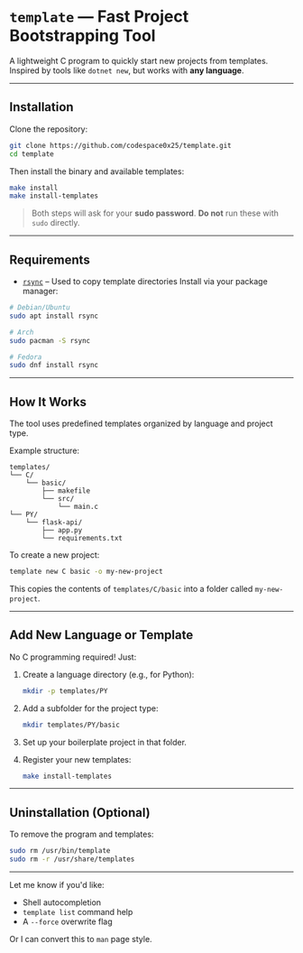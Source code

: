 # `template` — Fast Project Bootstrapping Tool

A lightweight C program to quickly start new projects from templates.
Inspired by tools like `dotnet new`, but works with **any language**.

---

## Installation

Clone the repository:

```sh
git clone https://github.com/codespace0x25/template.git
cd template
```

Then install the binary and available templates:

```sh
make install
make install-templates
```

> Both steps will ask for your **sudo password**.
> **Do not** run these with `sudo` directly.

---

##  Requirements

* [`rsync`](https://rsync.samba.org/) – Used to copy template directories
  Install via your package manager:

```sh
# Debian/Ubuntu
sudo apt install rsync

# Arch
sudo pacman -S rsync

# Fedora
sudo dnf install rsync
```

---

## How It Works

The tool uses predefined templates organized by language and project type.

Example structure:

```
templates/
└── C/
    └── basic/
        ├── makefile
        └── src/
            └── main.c
└── PY/
    └── flask-api/
        ├── app.py
        └── requirements.txt
```

To create a new project:

```sh
template new C basic -o my-new-project
```

This copies the contents of `templates/C/basic` into a folder called `my-new-project`.

---

## Add New Language or Template

No C programming required! Just:

1. Create a language directory (e.g., for Python):

   ```sh
   mkdir -p templates/PY
   ```

2. Add a subfolder for the project type:

   ```sh
   mkdir templates/PY/basic
   ```

3. Set up your boilerplate project in that folder.

4. Register your new templates:

   ```sh
   make install-templates
   ```

---

## Uninstallation (Optional)

To remove the program and templates:

```sh
sudo rm /usr/bin/template
sudo rm -r /usr/share/templates
```

---

Let me know if you'd like:

* Shell autocompletion
* `template list` command help
* A `--force` overwrite flag

Or I can convert this to `man` page style.
